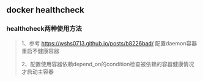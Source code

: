 ## docker healthcheck

### healthcheck两种使用方法

> 1、参考 https://wshs0713.github.io/posts/b8226bad/ 配置daemon容器重启不健康容器
>
> 2、配置使用容器依赖depend_on的condition检查被依赖的容器健康情况才启动主容器